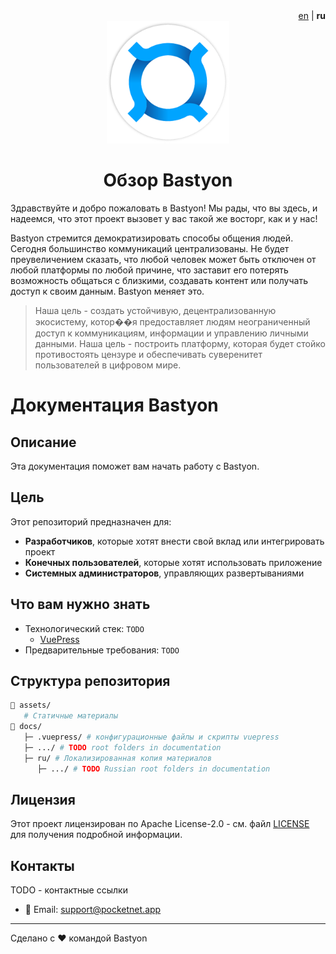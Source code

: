 <div align="right">
  <a href="readme.md">en</a> | <b>ru</b>
</div>

<div align="center">
  <img src="https://github.com/pocketnetteam/get.started/blob/main/assets/img/bastyon-logo-256x256.png" width="196" alt="логотип bastyon">
</div>

<div align="center">

# Обзор Bastyon

</div>

Здравствуйте и добро пожаловать в Bastyon! Мы рады, что вы здесь, и надеемся, что этот проект вызовет у вас такой же восторг, как и у нас!

Bastyon стремится демократизировать способы общения людей. Сегодня большинство коммуникаций централизованы. Не будет преувеличением сказать, что любой человек может быть отключен от любой платформы по любой причине, что заставит его потерять возможность общаться с близкими, создавать контент или получать доступ к своим данным. Bastyon меняет это.

>Наша цель - создать устойчивую, децентрализованную экосистему, котор��я предоставляет людям неограниченный доступ к коммуникациям, информации и управлению личными данными. Наша цель - построить платформу, которая будет стойко противостоять цензуре и обеспечивать суверенитет пользователей в цифровом мире.

# Документация Bastyon

## Описание
Эта документация поможет вам начать работу с Bastyon.

## Цель
Этот репозиторий предназначен для:
- **Разработчиков**, которые хотят внести свой вклад или интегрировать проект
- **Конечных пользователей**, которые хотят использовать приложение
- **Системных администраторов**, управляющих развертываниями

## Что вам нужно знать
- Технологический стек: `TODO`
  - [VuePress](https://github.com/vuepress/docs)
- Предварительные требования: `TODO`

## Структура репозитория
```bash
📁 assets/
   # Статичные материалы
📁 docs/
   ├─ .vuepress/ # конфигурационные файлы и скрипты vuepress
   ├─ .../ # TODO root folders in documentation
   ├─ ru/ # Локализированная копия материалов
      ├─ .../ # TODO Russian root folders in documentation
```

## Лицензия
Этот проект лицензирован по Apache License-2.0 - см. файл [LICENSE](https://github.com/pocketnetteam/documentation/blob/9d31bad63c8e597278634e44afce6acddbada468/LICENSE#L191) для получения подробной информации.

## Контакты
TODO - контактные ссылки
- 📧 Email: [support@pocketnet.app](mailto:support@pocketnet.app)

---
Сделано с ❤️ командой Bastyon
